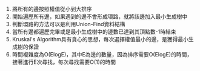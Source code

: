 

1. 將所有的邊按照權值從小到大排序
2. 開始遍歷所有邊，如果遇到的邊不會形成環路，就將該邊加入最小生成樹中
3. 判斷環路的方法可以是利用Union-Find資料結構
4. 當所有邊都遍歷完畢或是最小生成樹中的邊數已達到其頂點數-1時結束
5. Kruskal's Algorithm具有貪心的思想，每次選擇權值最小的邊，是獲得最小生成樹的保證
6. 時間複雜度為O(ElogE)，其中E為邊的數量，因為排序需要O(ElogE)的時間，接著進行E次尋找，每次尋找需要O(1)的時間